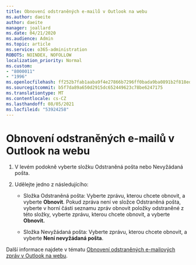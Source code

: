 ```yaml
---
title: Obnovení odstraněných e-mailů v Outlook na webu
ms.author: daeite
author: daeite
manager: joallard
ms.date: 04/21/2020
ms.audience: Admin
ms.topic: article
ms.service: o365-administration
ROBOTS: NOINDEX, NOFOLLOW
localization_priority: Normal
ms.custom:
- "8000011"
- "1996"
ms.openlocfilehash: ff252b7fab1aaba9f4e27866b7296ff0bada9ba0891b2f818eda4b7e7a3a3c31
ms.sourcegitcommit: b5f7da89a650d2915dc652449623c78be6247175
ms.translationtype: MT
ms.contentlocale: cs-CZ
ms.lasthandoff: 08/05/2021
ms.locfileid: "53924258"
---
```

# <a name="recover-deleted-email-in-outlook-on-the-web"></a>Obnovení odstraněných e-mailů v Outlook na webu

1. V levém podokně vyberte složku Odstraněná pošta nebo Nevyžádaná pošta.

2. Udělejte jedno z následujícího:

    - Složka Odstraněná pošta: Vyberte zprávu, kterou chcete obnovit, a vyberte **Obnovit**. Pokud zpráva není ve složce Odstraněná  pošta, vyberte v horní části seznamu zpráv obnovit položky odstraněné z této složky, vyberte zprávu, kterou chcete obnovit, a vyberte **Obnovit.**

    - Složka Nevyžádaná pošta: Vyberte zprávu, kterou chcete obnovit, a vyberte **Není nevyžádaná pošta**.

Další informace najdete v tématu [Obnovení odstraněných e-mailových zpráv v Outlook na webu](https://support.office.com/article/a8ca78ac-4721-4066-95dd-571842e9fb11).
